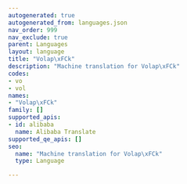 ```yaml
---
autogenerated: true
autogenerated_from: languages.json
nav_order: 999
nav_exclude: true
parent: Languages
layout: language
title: "Volap\xFCk"
description: "Machine translation for Volap\xFCk"
codes:
- vo
- vol
names:
- "Volap\xFCk"
family: []
supported_apis:
- id: alibaba
  name: Alibaba Translate
supported_qe_apis: []
seo:
  name: "Machine translation for Volap\xFCk"
  type: Language

---
```


